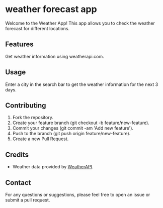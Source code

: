 # weather forecast app
Welcome to the Weather App! This app allows you to check the weather forecast for different locations.

## Features
Get weather information using weatherapi.com.

## Usage
Enter a city in the search bar to get the weather information for the next 3 days.

## Contributing
1. Fork the repository.
2. Create your feature branch (git checkout -b feature/new-feature).
3. Commit your changes (git commit -am 'Add new feature').
4. Push to the branch (git push origin feature/new-feature).   
5. Create a new Pull Request.

## Credits
* Weather data provided by [WeatherAPI](https://www.weatherapi.com/).

## Contact
For any questions or suggestions, please feel free to open an issue or submit a pull request.
